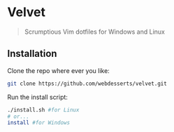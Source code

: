 Velvet
======

> Scrumptious Vim dotfiles for Windows and Linux

Installation
------------

Clone the repo where ever you like:
```bash
git clone https://github.com/webdesserts/velvet.git
```

Run the install script:
```bash
./install.sh #for Linux
# or...
install #for Windows
```
